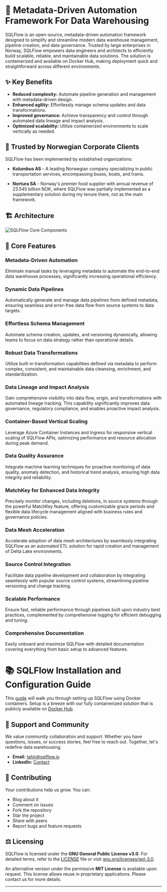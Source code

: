 # 🔄 Metadata-Driven Automation Framework For Data Warehousing

SQLFlow is an open-source, metadata-driven automation framework designed to simplify and streamline modern data warehouse management, pipeline creation, and data governance. Trusted by large enterprises in Norway, SQLFlow empowers data engineers and architects to efficiently build scalable, reliable, and maintainable data solutions. The solution is containerized and available on Docker Hub, making deployment quick and straightforward across different environments.

## ✨ Key Benefits

- **Reduced complexity:** Automate pipeline generation and management with metadata-driven design.
- **Enhanced agility:** Effortlessly manage schema updates and data transformations.
- **Improved governance:** Achieve transparency and control through automated data lineage and impact analysis.
- **Optimized scalability:** Utilize containerized environments to scale vertically as needed.

## 🏢 Trusted by Norwegian Corporate Clients

SQLFlow has been implemented by established organizations:

- **Kolumbus AS** - A leading Norwegian company specializing in public transportation services, encompassing buses, boats, and trams.

- **Nortura SA** - Norway's premier food supplier with annual revenue of 23.545 billion NOK, where SQLFlow was partially implemented as a supplementary solution during my tenure there, not as the main framework.

## 🏗️ Architecture

![SQLFlow Core Components](https://github.com/user-attachments/assets/9a48caf3-d3ed-467d-89cd-f09f579f08b2)


## 🔑 Core Features

### Metadata-Driven Automation
Eliminate manual tasks by leveraging metadata to automate the end-to-end data warehouse processes, significantly increasing operational efficiency.

### Dynamic Data Pipelines
Automatically generate and manage data pipelines from defined metadata, ensuring seamless and error-free data flow from source systems to data targets.

### Effortless Schema Management
Automate schema creation, updates, and versioning dynamically, allowing teams to focus on data strategy rather than operational details.

### Robust Data Transformations
Utilize built-in transformation capabilities defined via metadata to perform complex, consistent, and maintainable data cleansing, enrichment, and standardization.

### Data Lineage and Impact Analysis
Gain comprehensive visibility into data flow, origin, and transformations with automated lineage tracking. This capability significantly improves data governance, regulatory compliance, and enables proactive impact analysis.

### Container-Based Vertical Scaling
Leverage Azure Container Instances and Ingress for responsive vertical scaling of SQLFlow APIs, optimizing performance and resource allocation during peak demand.

### Data Quality Assurance
Integrate machine learning techniques for proactive monitoring of data quality, anomaly detection, and historical trend analysis, ensuring high data integrity and reliability.

### MatchKey for Enhanced Data Integrity
Precisely monitor changes, including deletions, in source systems through the powerful MatchKey feature, offering customizable grace periods and flexible data lifecycle management aligned with business rules and governance policies.

### Data Mesh Acceleration
Accelerate adoption of data mesh architectures by seamlessly integrating SQLFlow as an automated ETL solution for rapid creation and management of Delta Lake environments.

### Source Control Integration
Facilitate data pipeline development and collaboration by integrating seamlessly with popular source control systems, streamlining pipeline versioning and change tracking.

### Scalable Performance
Ensure fast, reliable performance through pipelines built upon industry best practices, complemented by comprehensive logging for efficient debugging and tuning.

### Comprehensive Documentation
Easily onboard and maximize SQLFlow with detailed documentation covering everything from basic setup to advanced features.

# 📚 SQLFlow Installation and Configuration Guide
This [guide](https://github.com/TahirRiaz/SQLFlow/blob/master/Sandbox/README.md) will walk you through setting up SQLFlow using Docker containers. Setup is a breeze with our fully containerized solution that is publicly available on [Docker Hub](https://hub.docker.com/repository/docker/businessiq/sqlflow/general).

## 👥 Support and Community

We value community collaboration and support. Whether you have questions, issues, or success stories, feel free to reach out. Together, let's redefine data warehousing.

- **Email:** [tahir@sqlflow.io](mailto:tahir@sqlflow.io)  
- **LinkedIn:** [Contact](https://www.linkedin.com/in/businessiq/)

## 🤝 Contributing

Your contributions help us grow. You can:

- Blog about it
- Comment on issues
- Fork the repository
- Star the project
- Share with peers
- Report bugs and feature requests

## ⚖️ Licensing

SQLFlow is licensed under the **GNU General Public License v3.0**. For detailed terms, refer to the [LICENSE](LICENSE) file or visit [gnu.org/licenses/gpl-3.0](https://gnu.org/licenses/gpl-3.0).

An alternative version under the permissive **MIT License** is available upon request. This license allows reuse in proprietary applications. Please contact us for more details.

---